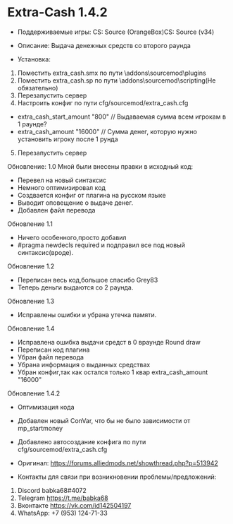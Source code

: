 # Extra-Cash 1.4.2
- Поддерживаемые игры: CS: Source (OrangeBox)CS: Source (v34)

- Описание: Выдача денежных средств со второго раунда

- Установка:
1) Поместить extra_cash.smx по пути \addons\sourcemod\plugins
2) Поместить extra_cash.sp по пути \addons\sourcemod\scripting(Не обязательно) 
3) Перезапустить сервер
4) Настроить конфиг по пути cfg/sourcemod/extra_cash.cfg
- extra_cash_start_amount "800" // Выдаваемая сумма всем игрокам в 1 раунде?
- extra_cash_amount "16000" // Сумма денег, которую нужно установить игроку после 1 рунда
5) Перезапустить сервер

Обновление: 1.0
Мной были внесены правки в исходный код:
- Перевел на новый синтаксис
- Немного оптимизировал код
- Создвается конфиг от плагина на русском языке
- Выводит оповещение о выдаче денег.
- Добавлен файл перевода

Обновление 1.1 
- Ничего особенного,просто добавил 
- #pragma newdecls required и подправил все под новый синтаксис(вроде).

Обновление 1.2
- Переписан весь код,большое спасибо Grey83
- Теперь деньги выдаются со 2 раунда.

Обновление 1.3
- Исправлены ошибки и убрана утечка памяти.

Обновление 1.4
- Исправлена ошибка выдачи средст в 0 враунде Round draw
- Переписан код плагина 
- Убран файл перевода
- Убрана информация о выданных средствах 
- Убран конфиг,так как остался только 1 квар extra_cash_amount "16000"

Обновление 1.4.2
- Оптимизация кода
- Добавлен новый ConVar, что бы не было зависимости от mp_startmoney
- Добавлено автосоздание конфига по пути cfg/sourcemod/extra_cash.cfg

- Оригинал: https://forums.alliedmods.net/showthread.php?p=513942

- Контакты для связи при возникновении проблемы/предложений:

1. Discord babka68#4072
2. Telegram https://t.me/babka68
3. Вконтакте https://vk.com/id142504197
4. WhatsApp: +7 (953) 124-71-33

